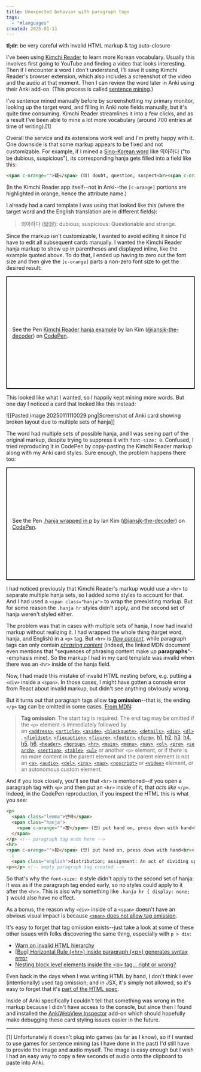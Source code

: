 ```yaml
---
title: Unexpected behavior with paragraph tags
tags:
  - "#languages"
created: 2025-01-11
---
```

**tl;dr**: be very careful with invalid HTML markup & tag auto-closure

I've been using [Kimchi Reader](https://kimchi-reader.app) to learn more Korean vocabulary. Usually this involves first going to YouTube and finding a video that looks interesting. Then if I encounter a word I don't understand, I'll save it using Kimchi Reader's browser extension, which also includes a screenshot of the video and the audio at that moment. Then I can review the word later in Anki using their Anki add-on. (This process is called [sentence mining](https://www.youtube.com/watch?v=QBcQJESGQvc&t=25s).)

I've sentence mined manually before by screenshotting my primary monitor, looking up the target word, and filling in Anki note fields manually, but it's quite time consuming. Kimchi Reader streamlines it into a few clicks, and as a result I've been able to mine a lot more vocabulary (around 700 entries at time of writing).[1]

Overall the service and its extensions work well and I'm pretty happy with it. One downside is that some markup appears to be fixed and not customizable. For example, if I mined a [Sino-Korean word](https://en.wikipedia.org/wiki/Sino-Korean_vocabulary) like 의아하다 ("to be dubious, suspicious"), its corresponding hanja gets filled into a field like this:
```html
<span c-orange="">疑</span> (의) doubt, question, suspect<br><span c-orange="">訝</span> (아) express surprise, be surprised
```

(In the Kimchi Reader app itself--not in Anki--the `[c-orange]` portions are highlighted in orange, hence the attribute name.)

I already had a card template I was using that looked like this (where the target word and the English translation are in different fields):

> 의아하다 (疑訝): dubious; suspicious: Questionable and strange.

Since the markup isn't customizable, I wanted to avoid editing it since I'd have to edit all subsequent cards manually. I wanted the Kimchi Reader hanja markup to show up in parentheses and displayed inline, like the example quoted above. To do that, I ended up having to zero out the font size and then give the `[c-orange]` parts a non-zero font size to get the desired result:

<p class="codepen" data-height="300" data-default-tab="html,result" data-slug-hash="GgKxyjx" data-pen-title="Kimchi Reader hanja example" data-user="iansjk-the-decoder" style="height: 300px; box-sizing: border-box; display: flex; align-items: center; justify-content: center; border: 2px solid; margin: 1em 0; padding: 1em;">
  <span>See the Pen <a href="https://codepen.io/iansjk-the-decoder/pen/GgKxyjx">
  Kimchi Reader hanja example</a> by Ian Kim (<a href="https://codepen.io/iansjk-the-decoder">@iansjk-the-decoder</a>)
  on <a href="https://codepen.io">CodePen</a>.</span>
</p>
<script async src="https://public.codepenassets.com/embed/index.js"></script>

This looked like what I wanted, so I happily kept mining more words. But one day I noticed a card that looked like this instead:

![[Pasted image 20250111110029.png|Screenshot of Anki card showing broken layout due to multiple sets of hanja]]

The word had multiple sets of possible hanja, and I was seeing part of the original markup, despite trying to suppress it with `font-size: 0`. Confused, I tried reproducing it in CodePen by copy-pasting the Kimchi Reader markup along with my Anki card styles. Sure enough, the problem happens there too:

<p class="codepen" data-height="300" data-default-tab="html,result" data-slug-hash="azoEPvW" data-pen-title=".hanja wrapped in p" data-user="iansjk-the-decoder" style="height: 300px; box-sizing: border-box; display: flex; align-items: center; justify-content: center; border: 2px solid; margin: 1em 0; padding: 1em;">
  <span>See the Pen <a href="https://codepen.io/iansjk-the-decoder/pen/azoEPvW">
  .hanja wrapped in p</a> by Ian Kim (<a href="https://codepen.io/iansjk-the-decoder">@iansjk-the-decoder</a>)
  on <a href="https://codepen.io">CodePen</a>.</span>
</p>
<script async src="https://public.codepenassets.com/embed/index.js"></script>

I had noticed previously that Kimchi Reader's markup would use a `<hr>` to separate multiple hanja sets, so I added some styles to account for that. And I had used a `<span class="hanja">` to wrap the preexisting markup. But for some reason the `.hanja hr` styles didn't apply, and the second set of hanja weren't styled either.

The problem was that in cases with multiple sets of hanja, I now had invalid markup without realizing it. I had wrapped the whole thing (target word, hanja, and English) in a `<p>` tag. But `<hr>` is [*flow content*](https://developer.mozilla.org/en-US/docs/Web/HTML/Content_categories#flow_content), while paragraph tags can only contain [*phrasing content*](https://developer.mozilla.org/en-US/docs/Web/HTML/Content_categories#phrasing_content) (indeed, the linked MDN document even mentions that "sequences of phrasing content make up **paragraphs**"--emphasis mine). So the markup I had in my card template was invalid when there was an `<hr>` inside of the hanja field.

Now, I had made this mistake of invalid HTML nesting before, e.g. putting a `<div>` inside a `<span>`. In those cases, I might have gotten a console error from React about invalid markup, but didn't see anything obviously wrong.

But it turns out that paragraph tags allow **tag omission**--that is, the ending `</p>` tag can be omitted in some cases. [From MDN](https://developer.mozilla.org/en-US/docs/Web/HTML/Element/p):

> **Tag omission**: The start tag is required. The end tag may be omitted if the `<p>` element is immediately followed by an [`<address>`](https://developer.mozilla.org/en-US/docs/Web/HTML/Element/address), [`<article>`](https://developer.mozilla.org/en-US/docs/Web/HTML/Element/article), [`<aside>`](https://developer.mozilla.org/en-US/docs/Web/HTML/Element/aside), [`<blockquote>`](https://developer.mozilla.org/en-US/docs/Web/HTML/Element/blockquote), [`<details>`](https://developer.mozilla.org/en-US/docs/Web/HTML/Element/details), [`<div>`](https://developer.mozilla.org/en-US/docs/Web/HTML/Element/div), [`<dl>`](https://developer.mozilla.org/en-US/docs/Web/HTML/Element/dl), [`<fieldset>`](https://developer.mozilla.org/en-US/docs/Web/HTML/Element/fieldset), [`<figcaption>`](https://developer.mozilla.org/en-US/docs/Web/HTML/Element/figcaption), [`<figure>`](https://developer.mozilla.org/en-US/docs/Web/HTML/Element/figure), [`<footer>`](https://developer.mozilla.org/en-US/docs/Web/HTML/Element/footer), [`<form>`](https://developer.mozilla.org/en-US/docs/Web/HTML/Element/form), [h1](https://developer.mozilla.org/en-US/docs/Web/HTML/Element/Heading_Elements), [h2](https://developer.mozilla.org/en-US/docs/Web/HTML/Element/Heading_Elements), [h3](https://developer.mozilla.org/en-US/docs/Web/HTML/Element/Heading_Elements), [h4](https://developer.mozilla.org/en-US/docs/Web/HTML/Element/Heading_Elements), [h5](https://developer.mozilla.org/en-US/docs/Web/HTML/Element/Heading_Elements), [h6](https://developer.mozilla.org/en-US/docs/Web/HTML/Element/Heading_Elements), [`<header>`](https://developer.mozilla.org/en-US/docs/Web/HTML/Element/header), [`<hgroup>`](https://developer.mozilla.org/en-US/docs/Web/HTML/Element/hgroup), [`<hr>`](https://developer.mozilla.org/en-US/docs/Web/HTML/Element/hr), [`<main>`](https://developer.mozilla.org/en-US/docs/Web/HTML/Element/main), [`<menu>`](https://developer.mozilla.org/en-US/docs/Web/HTML/Element/menu), [`<nav>`](https://developer.mozilla.org/en-US/docs/Web/HTML/Element/nav), [`<ol>`](https://developer.mozilla.org/en-US/docs/Web/HTML/Element/ol), [`<pre>`](https://developer.mozilla.org/en-US/docs/Web/HTML/Element/pre), [`<search>`](https://developer.mozilla.org/en-US/docs/Web/HTML/Element/search), [`<section>`](https://developer.mozilla.org/en-US/docs/Web/HTML/Element/section), [`<table>`](https://developer.mozilla.org/en-US/docs/Web/HTML/Element/table), [`<ul>`](https://developer.mozilla.org/en-US/docs/Web/HTML/Element/ul) or another `<p>` element, or if there is no more content in the parent element and the parent element is not an [`<a>`](https://developer.mozilla.org/en-US/docs/Web/HTML/Element/a), [`<audio>`](https://developer.mozilla.org/en-US/docs/Web/HTML/Element/audio), [`<del>`](https://developer.mozilla.org/en-US/docs/Web/HTML/Element/del), [`<ins>`](https://developer.mozilla.org/en-US/docs/Web/HTML/Element/ins), [`<map>`](https://developer.mozilla.org/en-US/docs/Web/HTML/Element/map), [`<noscript>`](https://developer.mozilla.org/en-US/docs/Web/HTML/Element/noscript) or [`<video>`](https://developer.mozilla.org/en-US/docs/Web/HTML/Element/video) element, or an autonomous custom element.

And if you look closely, you'll see that `<hr>` is mentioned--if you open a paragraph tag with `<p>` and then put an `<hr>` inside of it, that *acts like `</p>`.* Indeed, in the CodePen reproduction, if you inspect the HTML this is what you see:

```html
<p>
  <span class="lemma">안배</span>
  <span class="hanja">
    <span c-orange="">按</span> (안) put hand on, press down with hand<br><span c-orange="">排</span> (배) row, rank, line
  </span>
</p> <!-- paragraph tag ends here -->
<hr>
<span c-orange="">按</span> (안) put hand on, press down with hand<br><span c-orange="">配</span> (배) match, pair; equal; blend
  : 
  <span class="english">distribution; assignment: An act of dividing up workload or handling the divided workload.</span>
<p></p> <!-- empty paragraph tag created -->
```

So that's why the `font-size: 0` style didn't apply to the second set of hanja: it was as if the paragraph tag ended early, so no styles could apply to it after the `<hr>`. This is also why something like `.hanja hr { display: none; }` would also have no effect.

As a bonus, the reason why `<div>` inside of a `<span>` doesn't have an obvious visual impact is because [`<span>` does not allow tag omission](https://developer.mozilla.org/en-US/docs/Web/HTML/Element/span#technical_summary).

It's easy to forget that tag omission exists--just take a look at some of these other issues with folks discovering the same thing, especially with `p > div`:
- [Warn on invalid HTML hierarchy](https://github.com/preactjs/preact/issues/2399#issuecomment-596182535)
- [\[Bug\] Horizontal Rule (\<hr\>) inside paragraph (\<p\>) generates syntax error](https://github.com/adobe/brackets/issues/12971#top)
- [Nesting block level elements inside the \<p\> tag... right or wrong?](https://stackoverflow.com/questions/4291467/nesting-block-level-elements-inside-the-p-tag-right-or-wrong)

Even back in the days when I was writing HTML by hand, I don't think I ever (intentionally) used tag omission; and in JSX, it's simply not allowed, so it's easy to forget that it's [part of the HTML spec](https://html.spec.whatwg.org/multipage/syntax.html#syntax-tag-omission).

Inside of Anki specifically I couldn't tell that something was wrong in the markup because I didn't have access to the console, but since then I found and installed the [AnkiWebView Inspector](https://ankiweb.net/shared/info/317460320) add-on which should hopefully make debugging these card styling issues easier in the future.

---
[1] Unfortunately it doesn't plug into games (as far as I know), so if I wanted to use games for sentence mining (as I have done in the past) I'd still have to provide the image and audio myself. The image is easy enough but I wish I had an easy way to copy a few seconds of audio onto the clipboard to paste into Anki.
